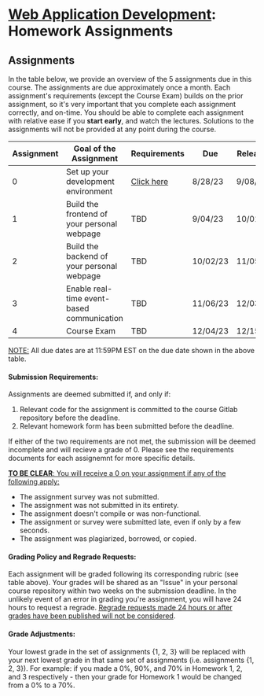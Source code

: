 # [Web Application Development](https://gitlab.msu.edu/cse477-fall-2023/course-materials/): Homework Assignments



## Assignments

In the table below, we provide an overview of the 5 assignments due in this course. The assignments are due approximately once a month. Each assignment's requirements (except the Course Exam) builds on the prior assignment, so it's very important that you complete each assignment correctly, and on-time. You should be able to complete each assignment with relative ease if you **start early**, and  watch the lectures.  Solutions to the assignments will not be provided at any point during the course.

| Assignment | Goal of the Assignment                      | Requirements                                   | Due      | Released | Total Value | Rubric                                                       |
| ---------- | ------------------------------------------- | ---------------------------------------------- | -------- | -------- | ----------- | ------------------------------------------------------------ |
| 0          | Set up your development environment         | [Click here](../homework/Homework-0/README.md) | 8/28/23  | 9/08/23  | 5%          | [Click here](../homework/Homework-0/documentation/rubric.md) |
| 1          | Build the frontend of your personal webpage | TBD                                            | 9/04/23  | 10/01/23 | 20%         | TBD                                                          |
| 2          | Build the backend of your personal webpage  | TBD                                            | 10/02/23 | 11/05/23 | 20%         | TBD                                                          |
| 3          | Enable real-time event-based communication  | TBD                                            | 11/06/23 | 12/03/23 | 20%         | TBD                                                          |
| 4          | Course Exam                                 | TBD                                            | 12/04/23 | 12/15/23 | 35%         | TBD                                                          |

<u>NOTE:</u> All due dates are at 11:59PM EST on the due date shown in the above table.



#### Submission Requirements:

Assignments are deemed submitted if, and only if:

1. Relevant code for the assignment is committed to the course Gitlab repository before the deadline.
2. Relevant homework form has been submitted before the deadline.

If either of the two requirements are not met, the submission will be deemed incomplete and will recieve a grade of 0. Please see the requirements documents for each assignemnt for more specific details.



<u>**TO BE CLEAR**: You will receive a 0 on your assignment if any of the following apply:</u> 

* The assignment survey was not submitted.
* The assignment was not submitted in its entirety.
* The assignment doesn't compile or was non-functional.
* The assignment or survey were submitted late, even if only by a few seconds. 
* The assignment was plagiarized, borrowed, or copied.



#### Grading Policy and Regrade Requests:

Each assignment will be graded following its corresponding rubric (see table above). Your grades will be shared as an "Issue" in your personal course repository within two weeks on the submission deadline. In the unlikely event of an error in grading you're assignment, you will have 24 hours to request a regrade. <u>Regrade requests made 24 hours or after grades have been published will not be considered</u>. 



#### Grade Adjustments:

Your lowest grade in the set of assignments {1, 2, 3} will be replaced with your next lowest grade in that same set of assignments (i.e. assignments {1, 2, 3}). For example: if you made a 0%, 90%, and 70% in Homework 1, 2, and 3 respectively - then your grade for Homework 1 would be changed from a 0% to a 70%.



